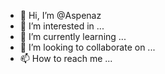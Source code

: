 - 👋 Hi, I’m @Aspenaz
- 👀 I’m interested in ...
- 🌱 I’m currently learning ...
- 💞️ I’m looking to collaborate on ...
- 📫 How to reach me ...

<!---
Aspenaz/Aspenaz is a ✨ special ✨ repository because its `README.md` (this file) appears on your GitHub profile.
You can click the Preview link to take a look at your changes.
--->
